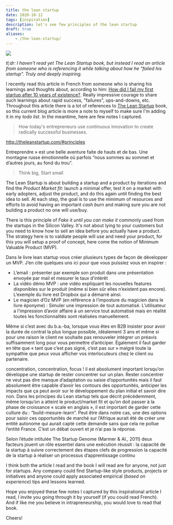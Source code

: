 ```yaml
---
title: the lean startup
date: 2020-10-12
tags: [inspiration]
description: let's see few principles of the lean startup
draft: true
aliases:
    - /the-lean-startup/
---
```

[![](https://images-na.ssl-images-amazon.com/images/I/51T-sMqSMiL._SX329_BO1,204,203,200_.jpg)](https://images-na.ssl-images-amazon.com/images/I/51T-sMqSMiL._SX329_BO1,204,203,200_.jpg)

_tl;dr: I haven't read yet The Lean Startup book, but instead I read an article from someone who is referencing it while talking about how he "failed his startup". Truly and deeply inspiring._

I recently read this article in French from someone who is sharing his learnings and thoughts about, according to him: [How did I fail my first startup after 10 years of existence?](https://medium.com/ismael-nzouetom/comment-jai-plant%C3%A9-ma-premi%C3%A8re-startup-i-dispo-apr%C3%A8s-10-ans-8e6e07c0755c). Really impressive courage to share such learnings about rapid success, "failures", ups-and-downs, etc. Throughout this article there is a lot of references to [The Lean Startup](http://theleanstartup.com/book) book, so this current blog article is more a note to myself to make sure I'm adding it in my _todo list_. In the meantime, here are few notes I captured.

> How today's entrepreneurs use continuous innovation to create radically successful businesses.



http://theleanstartup.com/#principles

Entreprendre » est une belle aventure faite de hauts et de bas. Une montagne russe émotionnelle où parfois “nous sommes au sommet et d’autres jours, au fond du trou”.

> Think big, Start small

The Lean Startup is about building a startup and a product by iterations and find the _Product Market fit_: launch a minimal offer, test it on a market with early adopters, adjust the product, and do this again until finding the best idea to sell. At each step, the goal is to use the minimum of resources and efforts to avoid having an important _cash burn_ and making sure you are not building a product no one will use/buy.

There is this principle of _Fake it until you can make it_ commonly used from the startups in the Silicon Valley. It's not about lying to your customers but you need to know how to sell an idea before you actually have a product. The strategy here is to valdiate people will use and need your product, for this you will setup a proof of concept, here come the notion of Minimum Valuable Product (MVP).

Dans le livre lean startup vous créer plusieurs types de façon de développer un MVP. J’en cite quelques uns ici pour que vous puissiez vous en inspirer :
- L’email : présenter par exemple son produit dans une présentation envoyée par mail et mesurer le taux d’intérêt
- La vidéo démo MVP : une vidéo expliquant les nouvelles features disponibles sur le produit (même si bien sûr elles n’existent pas encore). L’exemple du livre est Dropbox qui a démarré ainsi.
- Le magicien d’Oz MVP (en référence à l’imposture du magicien dans le livre éponyme) : Simuler une impression de tout automatisé. L’utilisateur a l’impression d’avoir affaire à un service tout automatisé mais en réalité toutes les fonctionnalités sont réalisées manuellement.

Même si c’est avec du b.a.-ba, lorsque vous êtes en B2B insister pour avoir la durée de contrat la plus longue possible, idéalement 3 ans et même si pour une raison le client ne souhaite pas renouveler intégrer un préavis suffisamment long pour vous permettre d’anticiper. Également il faut garder en tête que « tant que c’est pas signé, c’est pas sur » malgré toute la sympathie que peux vous afficher vos interlocuteurs chez le client ou partenaire.

concentration, concentration, focus ! il est absolument important lorsqu’on développe une startup de rester concentrer sur un plan. Rester concentrer ne veut pas dire manque d’adaptation ou saisie d’opportunités mais il faut absolument être capable d’avoir les contours des opportunités, anticiper les impacts que ça peut avoir sur le développement du plan initial et savoir dire non. Dans les principes du Lean startup tels que décrit précédemment, même lorsqu’on a atteint le product/market fit et qu’on doit passer à la phase de croissance « scale en anglais », il est important de garder cette culture du : “build-mesure-learn”. Peut être dans notre cas, une des options pour saisir ces opportunités de marché sur l’Afrique aurait été de créer une entité autonome qui aurait capté cette demande sans que cela ne pollue l’entité France. C’est un débat ouvert et je n’ai pas la réponse.

Selon l’étude intitulée The Startup Genome (Marmer & Al., 2011) deux facteurs jouent un rôle essentiel dans une exécution réussit :
la capacité de la startup à suivre correctement des étapes clefs de progression
la capacité de la startup à réaliser un processus d’apprentissage continu


I think both the article I read and the book I will read are for anyone, not just for startups. Any company could find Startup-like style products, projects or initiatives and anyone could apply associated empirical (_based on experience_) tips and lessons learned.

Hope you enjoyed these few notes I captured by this inspirational article I read, I invite you going through it by yourself (if you could read French). And if like me you believe in intrapreneurship, you would love to read that book.

Cheers!
